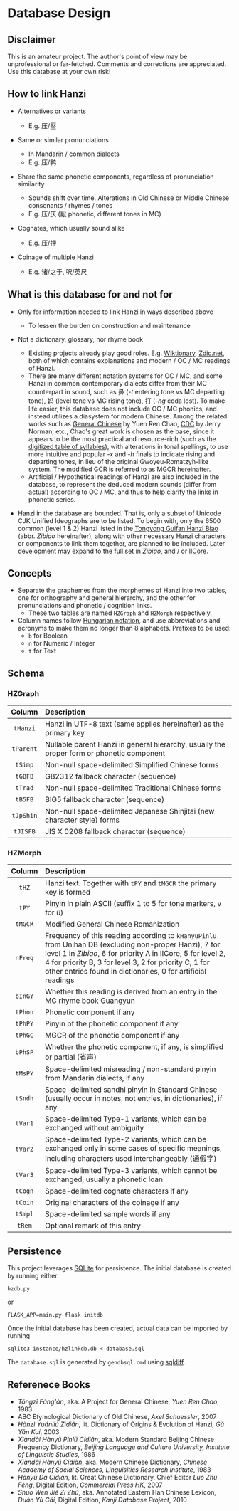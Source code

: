 # Database Design

## Disclaimer

This is an amateur project. The author's point of view may be unprofessional or far-fetched. Comments and corrections are appreciated. Use this database at your own risk!
 
## How to link Hanzi

* Alternatives or variants
	* E.g. 压/壓

* Same or similar pronunciations
	* In Mandarin / common dialects
	* E.g. 压/鸭

* Share the same phonetic components, regardless of pronunciation similarity
	* Sounds shift over time. Alterations in Old Chinese or Middle Chinese consonants / rhymes / tones
	* E.g. 压/厌 (厭 phonetic, different tones in MC)

* Cognates, which usually sound alike
	* E.g. 压/押

* Coinage of multiple Hanzi
	* E.g. 诸/之于, 呎/英尺

## What is this database for and not for

* Only for information needed to link Hanzi in ways described above
	* To lessen the burden on construction and maintenance

* Not a dictionary, glossary, nor rhyme book
	* Existing projects already play good roles. E.g. [Wiktionary](https://en.wiktionary.org), [Zdic.net](http://www.zdic.net), both of which contains explanations and modern / OC / MC readings of Hanzi.
	* There are many different notation systems for OC / MC, and some Hanzi in common contemporary dialects differ from their MC counterpart in sound, such as 鼻 (*-t* entering tone vs MC departing tone), 妈 (level tone vs MC rising tone), 打 (*-ng* coda lost). To make life easier, this database does not include OC / MC phonics, and instead utilizes a diasystem for modern Chinese. Among the related works such as [General Chinese](https://en.wikipedia.org/wiki/General_Chinese) by Yuen Ren Chao, [CDC](http://www.cssn.cn/yyx/yyx_fy/201505/t20150512_1776011.shtml) by Jerry Norman, etc., Chao's great work is chosen as the base, since it appears to be the most practical and resource-rich (such as the [digitized table of syllables](https://www.newsmth.net/bbscon.php?bid=203&id=78461)), with alterations in tonal spellings, to use more intuitive and popular *-x* and *-h* finals to indicate rising and departing tones, in lieu of the original Gwoyeu-Romatzyh-like system. The modified GCR is referred to as MGCR hereinafter.
	* Artificial / Hypothetical readings of Hanzi are also included in the database, to represent the deduced modern sounds (differ from actual) according to OC / MC, and thus to help clarify the links in phonetic series.

* Hanzi in the database are bounded. That is, only a subset of Unicode CJK Unified Ideographs are to be listed. To begin with, only the 6500 common (level 1 & 2) Hanzi listed in the [Tongyong Guifan Hanzi Biao](https://en.wikipedia.org/wiki/Table_of_General_Standard_Chinese_Characters) (abbr. *Zibiao* hereinafter), along with other necessary Hanzi characters or components to link them together, are planned to be included. Later development may expand to the full set in *Zibiao*, and / or [IICore](https://en.wikipedia.org/wiki/International_Ideographs_Core).

## Concepts

* Separate the graphemes from the morphemes of Hanzi into two tables, one for orthography and general hierarchy, and the other for pronunciations and phonetic / cognition links.
	* These two tables are named `HZGraph` and `HZMorph` respectively.
* Column names follow [Hungarian notation](https://en.wikipedia.org/wiki/Hungarian_notation), and use abbreviations and acronyms to make them no longer than 8 alphabets.
  Prefixes to be used:
	* `b` for Boolean
	* `n` for Numeric / Integer
	* `t` for Text

## Schema

### HZGraph

| Column     | Description                                                     |
| :-----:    | :-------------------------------------------------------------- |
| `tHanzi`   | Hanzi in UTF-8 text (same applies hereinafter) as the primary key |
| `tParent`  | Nullable parent Hanzi in general hierarchy, usually the proper form or phonetic component |
| `tSimp`    | Non-null space-delimited Simplified Chinese forms |
| `tGBFB`    | GB2312 fallback character (sequence) |
| `tTrad`    | Non-null space-delimited Traditional Chinese forms |
| `tB5FB`    | BIG5 fallback character (sequence) |
| `tJpShin`  | Non-null space-delimited Japanese Shinjitai (new character style) forms |
| `tJISFB`   | JIS X 0208 fallback character (sequence) |

### HZMorph

| Column     | Description                                                     |
| :-----:    | :-------------------------------------------------------------- |
| `tHZ`      | Hanzi text. Together with `tPY` and `tMGCR` the primary key is formed |
| `tPY`      | Pinyin in plain ASCII (suffix 1 to 5 for tone markers, v for ü) |
| `tMGCR`    | Modified General Chinese Romanization |
| `nFreq`    | Frequency of this reading according to `kHanyuPinlu` from Unihan DB (excluding non-proper Hanzi), 7 for level 1 in *Zibiao*, 6 for priority A in IICore, 5 for level 2, 4 for priority B, 3 for level 3, 2 for priority C, 1 for other entries found in dictionaries, 0 for artificial readings |
| `bInGY`    | Whether this reading is derived from an entry in the MC rhyme book [Guangyun](https://en.wikipedia.org/wiki/Guangyun) |
| `tPhon`    | Phonetic component if any |
| `tPhPY`    | Pinyin of the phonetic component if any |
| `tPhGC`    | MGCR of the phonetic component if any |
| `bPhSP`    | Whether the phonetic component, if any, is simplified or partial (省声) |
| `tMsPY`    | Space-delimited misreading / non-standard pinyin from Mandarin dialects, if any |
| `tSndh`    | Space-delimited sandhi pinyin in Standard Chinese (usually occur in notes, not entries, in dictionaries), if any |
| `tVar1`    | Space-delimited Type-1 variants, which can be exchanged without ambiguity |
| `tVar2`    | Space-delimited Type-2 variants, which can be exchanged only in some cases of specific meanings, including characters used interchangeably (通假字) |
| `tVar3`    | Space-delimited Type-3 variants, which cannot be exchanged, usually a phonetic loan |
| `tCogn`    | Space-delimited cognate characters if any |
| `tCoin`    | Original characters of the coinage if any |
| `tSmpl`    | Space-delimited sample words if any |
| `tRem`     | Optional remark of this entry |

## Persistence

This project leverages [SQLite](https://sqlite.org/) for persistence. The initial database is created by running either

	hzdb.py

or

	FLASK_APP=main.py flask initdb

Once the initial database has been created, actual data can be imported by running

	sqlite3 instance/hzlinkdb.db < database.sql

The `database.sql` is generated by `gendbsql.cmd` using [sqldiff](https://sqlite.org/sqldiff.html).

## Referenece Books

* *Tōngzì Fāng'àn*, aka. A Project for General Chinese, *Yuen Ren Chao*, 1983
* ABC Etymological Dictionary of Old Chinese, *Axel Schuessler*, 2007
* *Hànzì Yuánliú Zìdiǎn*, lit. Dictionary of Origins & Evolution of Hanzi, *Gǔ Yǎn Kuí*, 2003
* *Xiàndài Hànyǔ Pínlǜ Cídiǎn*, aka. Modern Standard Beijing Chinese Frequency Dictionary, *Beijing Language and Culture University, Institute of Linguistic Studies*, 1986
* *Xiàndài Hànyǔ Cídiǎn*, aka. Modern Chinese Dictionary, *Chinese Academy of Social Sciences, Linguisitics Research Institute*, 1983
* *Hànyǔ Dà Cídiǎn*, lit. Great Chinese Dictionary, Chief Editor *Luó Zhú Fèng*, Digital Edition, *Commercial Press HK*, 2007
* *Shuō Wén Jiě Zì Zhù*, aka. Annotated Eastern Han Chinese Lexicon, *Duàn Yù Cái*, Digital Edition, *Kanji Database Project*, 2010
